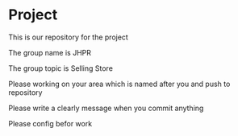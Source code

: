 # Project
This is our repository for the project

The group name is JHPR 

The group topic is Selling Store

Please working on your area which is named after you and push to repository

Please write a clearly message when you commit anything

Please config befor work 